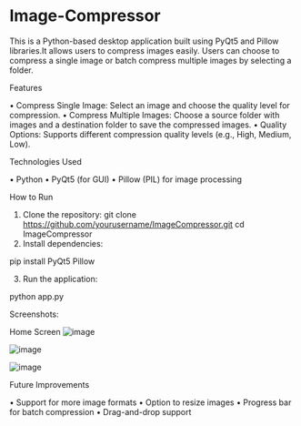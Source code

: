 # Image-Compressor
This is a Python-based desktop application built using PyQt5 and Pillow libraries.It allows users to compress images easily. Users can choose to compress a single image or batch compress multiple images by selecting a folder.

Features

•	Compress Single Image: Select an image and choose the quality level for compression.
•	Compress Multiple Images: Choose a source folder with images and a destination folder to save the compressed images.
•	Quality Options: Supports different compression quality levels (e.g., High, Medium, Low).

Technologies Used

•	Python
•	PyQt5 (for GUI)
•	Pillow (PIL) for image processing

How to Run

1.	Clone the repository:
git clone https://github.com/yourusername/ImageCompressor.git
cd ImageCompressor
2.	Install dependencies:

pip install PyQt5 Pillow

3.	Run the application:

python app.py

Screenshots:

Home Screen
![image](https://github.com/user-attachments/assets/ec52b395-3b4c-4751-9b0f-6a992e0944d9)

![image](https://github.com/user-attachments/assets/aeeff1ef-ccd1-426b-b0ce-b6f5388466f6)

![image](https://github.com/user-attachments/assets/d03ee6be-d245-4392-a89c-a6d79ca83df7)

Future Improvements

•	Support for more image formats
•	Option to resize images
•	Progress bar for batch compression
•	Drag-and-drop support






